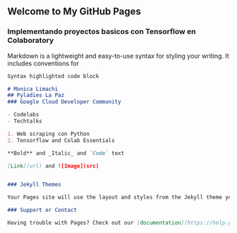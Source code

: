 ## Welcome to My GitHub Pages 

### Implementando proyectos basicos con Tensorflow en Colaboratory

Markdown is a lightweight and easy-to-use syntax for styling your writing. It includes conventions for

```markdown
Syntax highlighted code block

# Monica Limachi
## Pyladies La Paz
### Google Cloud Developer Community

- Codelabs
- Techtalks

1. Web scraping con Python
2. Tensorflow and Colab Essentials

**Bold** and _Italic_ and `Code` text

[Link](url) and ![Image](src)


### Jekyll Themes

Your Pages site will use the layout and styles from the Jekyll theme you have selected in your [repository settings](https://github.com/monikabril/colabTensorflow/settings). The name of this theme is saved in the Jekyll `_config.yml` configuration file.

### Support or Contact

Having trouble with Pages? Check out our [documentation](https://help.github.com/categories/github-pages-basics/) or [contact support](https://github.com/contact) and we’ll help you sort it out.
